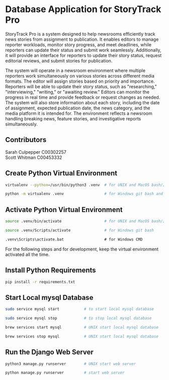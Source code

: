 # Database Application for StoryTrack Pro
StoryTrack Pro is a system designed to help newsrooms efficiently track news stories from assignment to publication. It enables editors to manage reporter workloads, monitor story progress, and meet deadlines, while reporters can update their status and submit work seamlessly. Additionally, it will provide an interface for reporters to update their story status, request editorial reviews, and submit stories for publication.

The system will operate in a newsroom environment where multiple reporters work simultaneously on various stories across different media formats. The editor will assign stories based on priority and importance. Reporters will be able to update their story status, such as "researching," "interviewing," "writing," or "awaiting review." Editors can monitor the progress in real time and provide feedback or request changes as needed. The system will also store information about each story, including the date of assignment, expected publication date, the news category, and the media platform it is intended for. The environment reflects a newsroom handling breaking news, feature stories, and investigative reports simultaneously.

## Contributors
Sarah Culpepper C00302257 \
Scott Whitman C00453332

## Create Python Virtual Environment

```bash
virtualenv --python=/usr/bin/python3 .venv  # for UNIX and MacOS bash/zsh
```

```bash
python -m virtualenv .venv                  # for Windows git bash and Windows CMD
```

## Activate Python Virtual Environment

```bash
source .venv/bin/activate                   # for UNIX and MacOS bash/zsh
```

```bash
source .venv/Scripts/activate               # for Windows git bash
```

```cmd
.venv\Scripts\activate.bat                  # for Windows CMD
```

For the following steps and for development, keep the virtual environment activated all the time.

## Install Python Requirements

```bash
pip install -r requirements.txt
```

## Start Local mysql Database

```bash
sudo service mysql start           # to start local mysql database
```

```bash
sudo service mysql stop            # to stop local mysql database
```

```bash
brew services start mysql          # UNIX start local mysql database
```

```bash
brew services stop mysql           # UNIX start local mysql database
```
## Run the Django Web Server

```bash
python3 manage.py runserver        # UNIX start web server 
```

```bash
python manage.py runserver         # start web server 
```